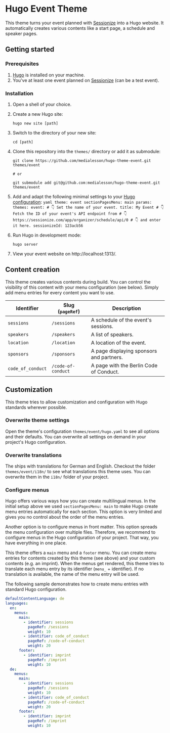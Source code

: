 # Hugo Event Theme

This theme turns your event planned with
[Sessionize](https://sessionize.com/) into a Hugo website. It automatically
creates various contents like a start page, a schedule and speaker pages.

## Getting started

### Prerequisites

1. [Hugo](https://gohugo.io/installation/) is installed on your machine.
2. You've at least one event planned on [Sessionize](https://sessionize.com/) (can be a test event).

### Installation

1. Open a shell of your choice.
2. Create a new Hugo site:
   ```shell
   hugo new site [path]
   ```
3. Switch to the directory of your new site:
   ```shell
   cd [path]
   ```
4. Clone this repository into the `themes/` directory or add it as submodule:

   ```shell
   git clone https://github.com/medialesson/hugo-theme-event.git themes/event

   # or

   git submodule add git@github.com:medialesson/hugo-theme-event.git themes/event
   ```

5. Add and adapt the following minimal settings to your [Hugo
   configuration](https://gohugo.io/getting-started/configuration/):
   `yaml
    theme: event
    sectionPagesMenu: main
    params:
        themes:
            event:
                # 👇 Set the name of your event.
                title: My Event
                # 👇 Fetch the ID of your event's API endpoint from
                # 👇 https://sessionize.com/app/organizer/schedule/api/0
                # 👇 and enter it here.
                sessionizeId: 123acb56
    `
6. Run Hugo in development mode:
   ```shell
   hugo server
   ```
7. View your event website on http://localhost:1313/.

## Content creation

This theme creates various contents during build. You can control the visibility
of this content with your menu configuration (see below). Simply add menu
entries for every content you want to use.

| Identifier        | Slug (`pageRef`)   | Description                              |
|-------------------| ------------------ |------------------------------------------|
| `sessions`        | `/sessions`        | A schedule of the event's sessions.      |
| `speakers`        | `/speakers`        | A list of speakers.                      |
| `location`        | `/location`        | A location of the event.                 |
| `sponsors`        | `/sponsors`        | A page displaying sponsors and partners. |
| `code_of_conduct` | `/code-of-conduct` | A page with the Berlin Code of Conduct.  |

## Customization

This theme tries to allow customization and configuration with Hugo standards
wherever possible.

### Overwrite theme settings

Open the theme's configuration `themes/event/hugo.yaml` to see all options
and their defaults. You can overwrite all settings on demand in your project's
Hugo configuration.

### Overwrite translations

The ships with translations for German and English. Checkout the folder
`themes/event/i18n/` to see what translations this theme uses. You can
overwrite them in the `i18n/` folder of your project.

### Configure menus

Hugo offers various ways how you can create multilingual menus. In the initial
setup above we used `sectionPagesMenu: main` to make Hugo create menu entries
automatically for each section. This option is very limited and gives you no
control about the order of the menu entries.

Another option is to configure menus in front matter. This option spreads the
menu configuration over multiple files. Therefore, we recommend to configure
menus in the Hugo configuration of your project. That way, you have everything
in one place.

This theme offers a `main` menu and a `footer` menu. You can create menu entries
for contents created by this theme (see above) and your custom contents (e.g. an
imprint). When the menus get rendered, this theme tries to translate each menu
entry by its identifier (`menu_` + identifier). If no translation is available,
the name of the menu entry will be used.

The following sample demonstrates how to create menu entries with standard Hugo
configuration.

```yaml
defaultContentLanguage: de
languages:
  en:
    menus:
      main:
        - identifier: sessions
          pageRef: /sessions
          weight: 10
        - identifier: code_of_conduct
          pageRef: /code-of-conduct
          weight: 20
      footer:
        - identifier: imprint
          pageRef: /imprint
          weight: 10
  de:
    menus:
      main:
        - identifier: sessions
          pageRef: /sessions
          weight: 10
        - identifier: code_of_conduct
          pageRef: /code-of-conduct
          weight: 20
      footer:
        - identifier: imprint
          pageRef: /imprint
          weight: 10
```
